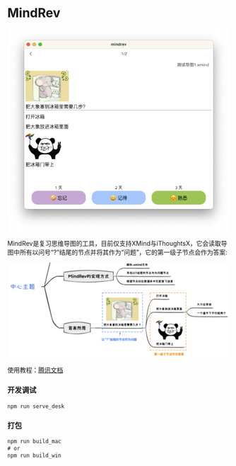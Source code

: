 # MindRev
![](./data/img2.png)

MindRev是复习思维导图的工具，目前仅支持XMind与iThoughtsX，它会读取导图中所有以问号“?”结尾的节点并将其作为“问题”，它的第一级子节点会作为答案:

![](./data/img.png)

使用教程：[腾讯文档](https://docs.qq.com/doc/DRmJwSEJ4b2NITEd6?_t=1694956653354&u=7ecb3819af254f03b32de93bf3bcc957)




### 开发调试
```
npm run serve_desk
```

### 打包
```
npm run build_mac
# or
npm run build_win
```
